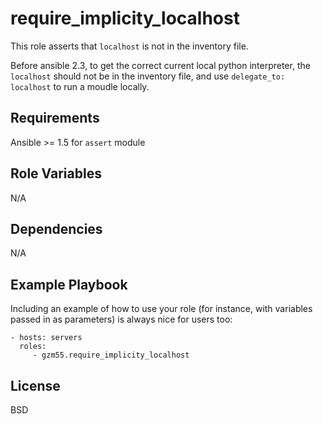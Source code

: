 require_implicity_localhost
=========

This role asserts that `localhost` is not in the inventory file.

Before ansible 2.3, to get the correct current local python interpreter,
the `localhost` should not be in the inventory file, 
and use `delegate_to: localhost` to run a moudle locally.

Requirements
------------

Ansible >= 1.5 for `assert` module

Role Variables
--------------

N/A

Dependencies
------------

N/A

Example Playbook
----------------

Including an example of how to use your role (for instance, with variables passed in as parameters) is always nice for users too:

    - hosts: servers
      roles:
         - gzm55.require_implicity_localhost

License
-------

BSD
